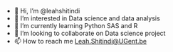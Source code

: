 - 👋 Hi, I’m @leahshitindi
- 👀 I’m interested in Data science and data analysis
- 🌱 I’m currently learning Python SAS and R
- 💞️ I’m looking to collaborate on Data science project
- 📫 How to reach me Leah.Shitindi@UGent.be

<!---
leahshitindi/leahshitindi is a ✨ special ✨ repository because its `README.md` (this file) appears on your GitHub profile.
You can click the Preview link to take a look at your changes.
--->
